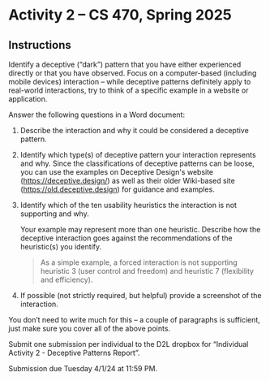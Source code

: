 # Activity 2 – CS 470, Spring 2025

## Instructions

Identify a deceptive (“dark”) pattern that you have either experienced directly or that you have observed. Focus on a computer-based (including mobile devices) interaction – while deceptive patterns definitely apply to real-world interactions, try to think of a specific example in a website or application.

Answer the following questions in a Word document:

1. Describe the interaction and why it could be considered a deceptive pattern.

2. Identify which type(s) of deceptive pattern your interaction represents and why. Since the classifications of deceptive patterns can be loose, you can use the examples on Deceptive Design's website (<https://deceptive.design/>) as well as their older Wiki-based site (<https://old.deceptive.design>) for guidance and examples.

3. Identify which of the ten usability heuristics the interaction is not supporting and why. 

    Your example may represent more than one heuristic. Describe how the deceptive interaction goes against the recommendations of the heuristic(s) you identify.

    > As a simple example, a forced interaction is not supporting heuristic 3 (user control and freedom) and heuristic 7 (flexibility and efficiency).

4.	If possible (not strictly required, but helpful) provide a screenshot of the interaction.

You don’t need to write much for this – a couple of paragraphs is sufficient, just make sure you cover all of the above points.

Submit one submission per individual to the D2L dropbox for “Individual Activity 2 - Deceptive Patterns Report”. 

Submission due Tuesday 4/1/24 at 11:59 PM. 
